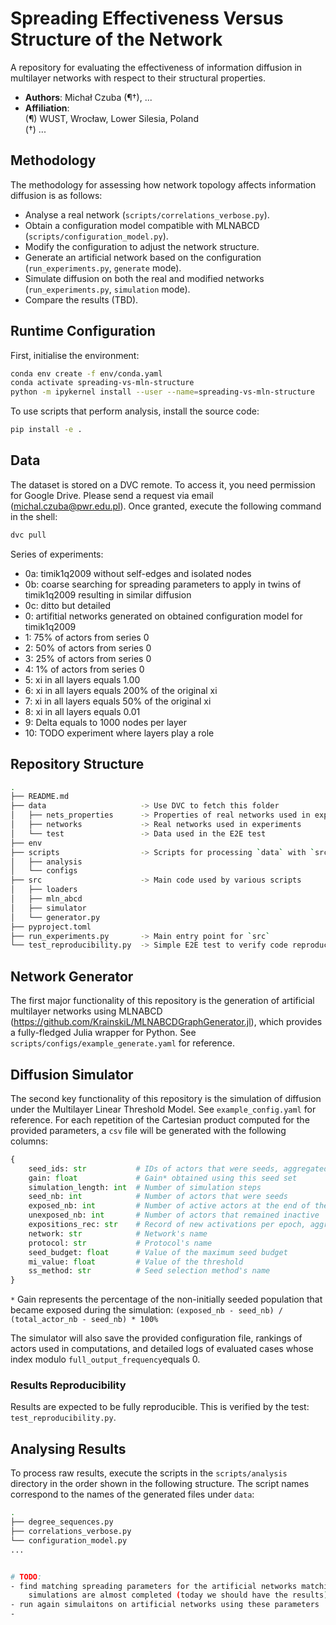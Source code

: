 # Spreading Effectiveness Versus Structure of the Network

A repository for evaluating the effectiveness of information diffusion in multilayer networks with
respect to their structural properties.

* **Authors**: Michał Czuba (¶†), ...
* **Affiliation**:  
  (¶) WUST, Wrocław, Lower Silesia, Poland  
  (†) ...

## Methodology

The methodology for assessing how network topology affects information diffusion is as follows:
- Analyse a real network (`scripts/correlations_verbose.py`).
- Obtain a configuration model compatible with MLNABCD (`scripts/configuration_model.py`).
- Modify the configuration to adjust the network structure.
- Generate an artificial network based on the configuration (`run_experiments.py`, `generate` mode).
- Simulate diffusion on both the real and modified networks (`run_experiments.py`, `simulation` mode).
- Compare the results (TBD).

## Runtime Configuration

First, initialise the environment:

```bash
conda env create -f env/conda.yaml
conda activate spreading-vs-mln-structure
python -m ipykernel install --user --name=spreading-vs-mln-structure
```

To use scripts that perform analysis, install the source code:

```bash
pip install -e .
```

## Data

The dataset is stored on a DVC remote. To access it, you need permission for Google Drive. Please
send a request via email (michal.czuba@pwr.edu.pl). Once granted, execute the following command in
the shell:

```bash
dvc pull
```

Series of experiments:
- 0a: timik1q2009 without self-edges and isolated nodes
- 0b: coarse searching for spreading parameters to apply in twins of timik1q2009 resulting in
  similar diffusion
- 0c: ditto but detailed
- 0: artifitial networks generated on obtained configuration model for timik1q2009
- 1: 75% of actors from series 0
- 2: 50% of actors from series 0
- 3: 25% of actors from series 0
- 4: 1% of actors from series 0
- 5: xi in all layers equals 1.00
- 6: xi in all layers equals 200% of the original xi
- 7: xi in all layers equals 50% of the original xi
- 8: xi in all layers equals 0.01
- 9: Delta equals to 1000 nodes per layer
- 10: TODO experiment where layers play a role

## Repository Structure

```bash
.
├── README.md
├── data                     -> Use DVC to fetch this folder
│   ├── nets_properties      -> Properties of real networks used in experiments
│   ├── networks             -> Real networks used in experiments
│   └── test                 -> Data used in the E2E test
├── env
├── scripts                  -> Scripts for processing `data` with `src`
│   ├── analysis
│   └── configs
├── src                      -> Main code used by various scripts
│   ├── loaders
│   ├── mln_abcd
│   ├── simulator
│   └── generator.py
├── pyproject.toml
├── run_experiments.py       -> Main entry point for `src`
└── test_reproducibility.py  -> Simple E2E test to verify code reproducibility
```

## Network Generator

The first major functionality of this repository is the generation of artificial multilayer networks
using MLNABCD (https://github.com/KrainskiL/MLNABCDGraphGenerator.jl), which provides a fully-fledged
Julia wrapper for Python. See `scripts/configs/example_generate.yaml` for reference.

## Diffusion Simulator

The second key functionality of this repository is the simulation of diffusion under the Multilayer
Linear Threshold Model. See `example_config.yaml` for reference. For each repetition of the
Cartesian product computed for the provided parameters, a `csv` file will be generated with the
following columns:

```python
{
    seed_ids: str           # IDs of actors that were seeds, aggregated into a string (separated by ;)
    gain: float             # Gain* obtained using this seed set
    simulation_length: int  # Number of simulation steps
    seed_nb: int            # Number of actors that were seeds
    exposed_nb: int         # Number of active actors at the end of the simulation
    unexposed_nb: int       # Number of actors that remained inactive
    expositions_rec: str    # Record of new activations per epoch, aggregated into a string (sep. ;)
    network: str            # Network's name
    protocol: str           # Protocol's name
    seed_budget: float      # Value of the maximum seed budget
    mi_value: float         # Value of the threshold
    ss_method: str          # Seed selection method's name
}
```

`*` Gain represents the percentage of the non-initially seeded population that became exposed during
the simulation: `(exposed_nb - seed_nb) / (total_actor_nb - seed_nb) * 100%`

The simulator will also save the provided configuration file, rankings of actors used in
computations, and detailed logs of evaluated cases whose index modulo `full_output_frequency`equals 0.

### Results Reproducibility

Results are expected to be fully reproducible. This is verified by the test: `test_reproducibility.py`.

## Analysing Results

To process raw results, execute the scripts in the `scripts/analysis` directory in the order shown in
the following structure. The script names correspond to the names of the generated files under `data`:

```bash
.
├── degree_sequences.py
├── correlations_verbose.py
└── configuration_model.py
...


# TODO:
- find matching spreading parameters for the artificial networks matching tmik1q2009
    simulations are almost completed (today we should have the results)
- run again simulaitons on artificial networks using these parameters
- 
